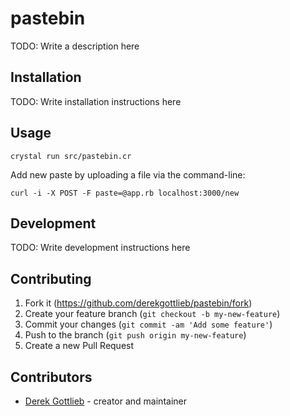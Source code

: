 # pastebin

TODO: Write a description here

## Installation

TODO: Write installation instructions here

## Usage

```
crystal run src/pastebin.cr
```

Add new paste by uploading a file via the command-line:
```
curl -i -X POST -F paste=@app.rb localhost:3000/new
```

## Development

TODO: Write development instructions here

## Contributing

1. Fork it (<https://github.com/derekgottlieb/pastebin/fork>)
2. Create your feature branch (`git checkout -b my-new-feature`)
3. Commit your changes (`git commit -am 'Add some feature'`)
4. Push to the branch (`git push origin my-new-feature`)
5. Create a new Pull Request

## Contributors

- [Derek Gottlieb](https://github.com/derekgottlieb) - creator and maintainer
